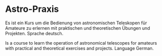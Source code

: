 # Astro-Praxis
Es ist ein Kurs um die Bedienung von astronomischen Teleskopen für Amateure zu erlernen mit praktischen und theoretischen Übungen und Projekten.
Sprache deutsch.

Is a course to learn the operation of astronomical telescopes for amateurs with practical and theoretical exercises and projects.
 Language German.
